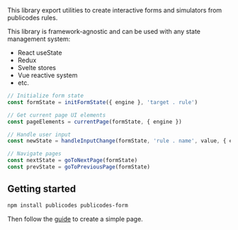 This library export utilities to create interactive forms and simulators from publicodes rules.

This library is framework-agnostic and can be used with any state management system:

- React useState
- Redux
- Svelte stores
- Vue reactive system
- etc.

```typescript
// Initialize form state
const formState = initFormState({ engine }, 'target . rule')

// Get current page UI elements
const pageElements = currentPage(formState, { engine })

// Handle user input
const newState = handleInputChange(formState, 'rule . name', value, { engine })

// Navigate pages
const nextState = goToNextPage(formState)
const prevState = goToPreviousPage(formState)
```

## Getting started

```sh
npm install publicodes publicodes-form
```

Then follow the [guide](https://publi.codes/docs/tutoriel#documentation-interactive) to create a simple page.
